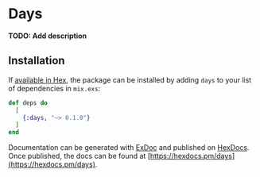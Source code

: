 # Days

**TODO: Add description**

## Installation

If [available in Hex](https://hex.pm/docs/publish), the package can be installed
by adding `days` to your list of dependencies in `mix.exs`:

```elixir
def deps do
  [
    {:days, "~> 0.1.0"}
  ]
end
```

Documentation can be generated with [ExDoc](https://github.com/elixir-lang/ex_doc)
and published on [HexDocs](https://hexdocs.pm). Once published, the docs can
be found at [https://hexdocs.pm/days](https://hexdocs.pm/days).

